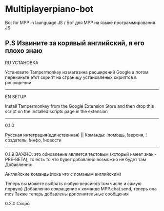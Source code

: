 # Multiplayerpiano-bot
Bot for MPP in launguage JS / Бот для MPP на языке программирования JS

P.S Извините за корявый английский, я его плохо знаю
------------------------------------------
RU
УСТАНОВКА

Установите Tampermonkey из магазина расширений Google а потом перекиньте этот скрипт на страницу установленых скриптов в расширении 

---------------
EN
SETUP

Install Tampermonkey from the Google Extension Store and then drop this script on the installed scripts page in the extension


------------------------------------------------------------------

0.1.0

Русская интеграция(единственная)  || 
Команды: !помощь, !версия, !создатель, !инфо, !новости

--------

0.1.9
ВАЖНО: это обновление является тестовым (который имеет знак - PRE-BETA), то есть то что будет добавлено возможно не будет там
Добавленно:

Английские команды(пока что с ломаным английским)

Теперь вы можете выбрать любую версию(в том числе и самую первую)
Добавленно сокращение к команде MPP.chat.send, теперь она mcs 
Также теперь добавлены дополнительные сообщения

0.2.0
Скоро
